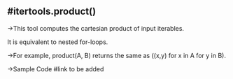 #itertools.product()
--------------------

->This tool computes the cartesian product of input iterables.

It is equivalent to nested for-loops.


->For example, product(A, B) returns the same as ((x,y) for x in A for y in B).


->Sample Code #link to be added
